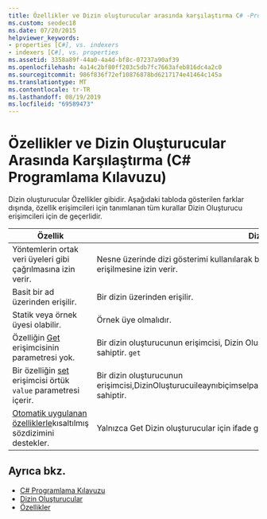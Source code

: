 ```yaml
---
title: Özellikler ve Dizin oluşturucular arasında karşılaştırma C# -Programlama Kılavuzu
ms.custom: seodec18
ms.date: 07/20/2015
helpviewer_keywords:
- properties [C#], vs. indexers
- indexers [C#], vs. properties
ms.assetid: 3358a89f-44a0-4a4d-bf8c-07237a90af39
ms.openlocfilehash: 4a14c2bf80ff203c5db7fc7663afeb816dc4a2c0
ms.sourcegitcommit: 986f836f72ef10876878bd6217174e41464c145a
ms.translationtype: MT
ms.contentlocale: tr-TR
ms.lasthandoff: 08/19/2019
ms.locfileid: "69589473"
---
```

# <a name="comparison-between-properties-and-indexers-c-programming-guide"></a>Özellikler ve Dizin Oluşturucular Arasında Karşılaştırma (C# Programlama Kılavuzu)
Dizin oluşturucular Özellikler gibidir. Aşağıdaki tabloda gösterilen farklar dışında, özellik erişimcileri için tanımlanan tüm kurallar Dizin Oluşturucu erişimcileri için de geçerlidir.  
  
|Özellik|Dizinleyic|  
|--------------|-------------|  
|Yöntemlerin ortak veri üyeleri gibi çağrılmasına izin verir.|Nesne üzerinde dizi gösterimi kullanılarak bir nesne iç koleksiyonunun öğelerine erişilmesine izin verir.|  
|Basit bir ad üzerinden erişilir.|Bir dizin üzerinden erişilir.|  
|Statik veya örnek üyesi olabilir.|Örnek üye olmalıdır.|  
|Özelliğin [Get](../../language-reference/keywords/get.md) erişimcisinin parametresi yok.|Bir dizin oluşturucunun erişimcisi, Dizin Oluşturucu ile aynı biçimsel parametre listesine sahiptir. `get`|  
|Bir özelliğin [set](../../language-reference/keywords/set.md) erişimcisi örtük `value` parametresi içerir.|Bir dizin oluşturucunun [](../../language-reference/keywords/value.md) erişimcisi,DizinOluşturucuileaynıbiçimselparametrelistesineveayrıcadeğerparametresine`set` sahiptir.|  
|[Otomatik uygulanan özelliklerle](../classes-and-structs/auto-implemented-properties.md)kısaltılmış sözdizimini destekler.|Yalnızca Get Dizin oluşturucular için ifade gövdeli üyelerini destekler.|  
  
## <a name="see-also"></a>Ayrıca bkz.

- [C# Programlama Kılavuzu](../index.md)
- [Dizin Oluşturucular](./index.md)
- [Özellikler](../classes-and-structs/properties.md)
